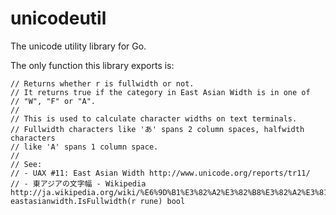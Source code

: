 unicodeutil
===========

The unicode utility library for Go.

The only function this library exports is:

```
// Returns whether r is fullwidth or not.
// It returns true if the category in East Asian Width is in one of
// "W", "F" or "A".
//
// This is used to calculate character widths on text terminals.
// Fullwidth characters like 'あ' spans 2 column spaces, halfwidth characters
// like 'A' spans 1 column space.
//
// See:
// - UAX #11: East Asian Width http://www.unicode.org/reports/tr11/
// - 東アジアの文字幅 - Wikipedia http://ja.wikipedia.org/wiki/%E6%9D%B1%E3%82%A2%E3%82%B8%E3%82%A2%E3%81%AE%E6%96%87%E5%AD%97%E5%B9%85
eastasianwidth.IsFullwidth(r rune) bool
```
